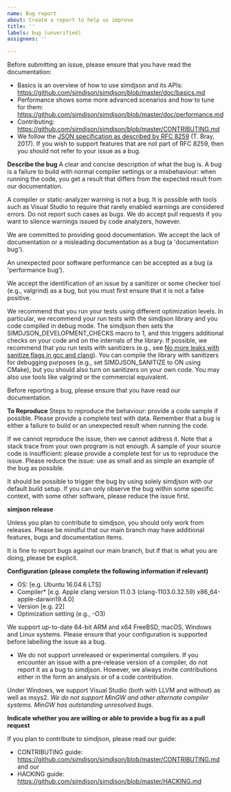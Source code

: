```yaml
---
name: Bug report
about: Create a report to help us improve
title: ''
labels: bug (unverified)
assignees: ''

---
```


Before submitting an issue, please ensure that you have read the documentation:

* Basics is an overview of how to use simdjson and its APIs: https://github.com/simdjson/simdjson/blob/master/doc/basics.md
* Performance shows some more advanced scenarios and how to tune for them: https://github.com/simdjson/simdjson/blob/master/doc/performance.md
* Contributing: https://github.com/simdjson/simdjson/blob/master/CONTRIBUTING.md
* We follow the [JSON specification as described by RFC 8259](https://www.rfc-editor.org/rfc/rfc8259.txt) (T. Bray, 2017). If you wish to support features that are not part of RFC 8259, then you should not refer to your issue as a bug.


**Describe the bug**
A clear and concise description of what the bug is. A bug is a failure to build with normal compiler settings or a misbehaviour: when running the code, you get a result that differs from the expected result from our documentation.

A compiler or static-analyzer warning is not a bug. It is possible with tools such as Visual Studio to require that rarely enabled warnings are considered errors. Do not report such cases as bugs. We do accept pull requests if you want to silence warnings issued by code analyzers, however.

We are committed to providing good documentation. We accept the lack of documentation or a misleading documentation as a bug (a 'documentation bug').

An unexpected poor software performance can be accepted as a bug (a 'performance bug').

We accept the identification of an issue by a sanitizer or some checker tool (e.g., valgrind) as a bug, but you must first ensure that it is not a false positive.

We recommend that you run your tests using different optimization levels. In particular, we recommend your run tests with the simdjson library and you code compiled in debug mode. The simdjson then sets the SIMDJSON_DEVELOPMENT_CHECKS macro to 1, and this triggers additional checks on your code and on the internals of the library. If possible, we recommend that you run tests with sanitizers (e.g., see [No more leaks with sanitize flags in gcc and clang](https://lemire.me/blog/2016/04/20/no-more-leaks-with-sanitize-flags-in-gcc-and-clang/)).  You can compile the library with sanitizers for debugging purposes (e.g., set SIMDJSON_SANITIZE to ON using CMake), but you should also turn on sanitizers on your own code. You may also use tools like valgrind or the commercial equivalent.

Before reporting a bug, please ensure that you have read our documentation.

**To Reproduce**
Steps to reproduce the behaviour: provide a code sample if possible. Please provide a complete test with data. Remember that a bug is either a failure to build or an unexpected result when running the code.

If we cannot reproduce the issue, then we cannot address it. Note that a stack trace from your own program is not enough. A sample of your source code is insufficient: please provide a complete test for us to reproduce the issue. Please reduce the issue: use as small and as simple an example of the bug as possible.

It should be possible to trigger the bug by using solely simdjson with our default build setup. If you can only observe the bug within some specific context, with some other software, please reduce the issue first.

**simjson release**

Unless you plan to contribute to simdjson, you should only work from releases. Please be mindful that our main branch may have additional features, bugs and documentation items.

It is fine to report bugs against our main branch, but if that is what you are doing, please be explicit.

**Configuration (please complete the following information if relevant)**
 - OS: [e.g. Ubuntu 16.04.6 LTS]
 - Compiler* [e.g. Apple clang version 11.0.3 (clang-1103.0.32.59) x86_64-apple-darwin19.4.0]
 - Version [e.g. 22]
 - Optimization setting (e.g., -O3)

We support up-to-date 64-bit ARM and x64 FreeBSD, macOS, Windows and Linux systems. Please ensure that your configuration is supported before labelling the issue as a bug.

* We do not support unreleased or experimental compilers. If you encounter an issue with a
pre-release version of a compiler, do not report it as a bug to simdjson. However, we always
invite contributions either in the form an analysis or of a code contribution.

Under Windows, we support Visual Studio (both with LLVM and without) as well as msys2. *We do not support MinGW and other alternate compiler systems. MinGW has outstanding unresolved bugs.*

**Indicate whether you are willing or able to provide a bug fix as a pull request**

If you plan to contribute to simdjson, please read our guide:
* CONTRIBUTING guide: https://github.com/simdjson/simdjson/blob/master/CONTRIBUTING.md and our
* HACKING guide: https://github.com/simdjson/simdjson/blob/master/HACKING.md
